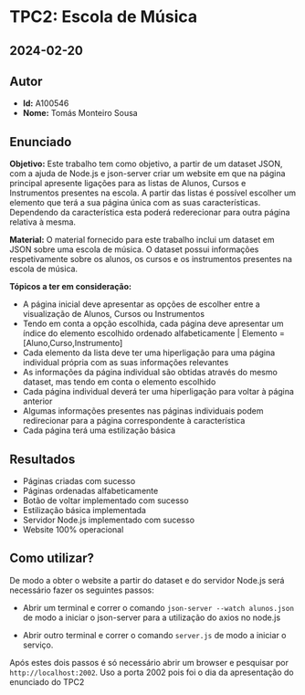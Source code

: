# TPC2: Escola de Música

## 2024-02-20

## Autor
- **Id:** A100546
- **Nome:** Tomás Monteiro Sousa

## Enunciado

**Objetivo:** Este trabalho tem como objetivo, a partir de um dataset JSON, com a ajuda de Node.js e json-server criar um website em que na página principal apresente ligações para as listas de Alunos, Cursos e Instrumentos presentes na escola. A partir das listas é possível escolher um elemento que terá a sua página única com as suas características. Dependendo da característica esta poderá rederecionar para outra página relativa à mesma.

**Material:** O material fornecido para este trabalho inclui um dataset em JSON sobre uma escola de música. O dataset possui informações respetivamente sobre os alunos, os cursos e os instrumentos presentes na escola de música.

**Tópicos a ter em consideração:**
- A página inicial deve apresentar as opções de escolher entre a visualização de Alunos, Cursos ou Instrumentos
- Tendo em conta a opção escolhida, cada página deve apresentar um índice do elemento escolhido ordenado alfabeticamente | Elemento = [Aluno,Curso,Instrumento]
- Cada elemento da lista deve ter uma hiperligação para uma página individual própria com as suas informações relevantes
- As informações da página individual são obtidas através do mesmo dataset, mas tendo em conta o elemento escolhido
- Cada página individual deverá ter uma hiperligação para voltar à página anterior
- Algumas informações presentes nas páginas individuais podem redirecionar para a página correspondente à característica
- Cada página terá uma estilização básica

## Resultados

- Páginas criadas com sucesso
- Páginas ordenadas alfabeticamente
- Botão de voltar implementado com sucesso
- Estilização básica implementada
- Servidor Node.js implementado com sucesso
- Website 100% operacional

## Como utilizar?

De modo a obter o website a partir do dataset e do servidor Node.js será necessário fazer os seguintes passos:

- Abrir um terminal e correr o comando `json-server --watch alunos.json` de modo a iniciar o json-server para a utilização do axios no node.js

- Abrir outro terminal e correr o comando `server.js` de modo a iniciar o serviço.

Após estes dois passos é só necessário abrir um browser e pesquisar por `http://localhost:2002`. Uso a porta 2002 pois foi o dia da apresentação do enunciado do TPC2
